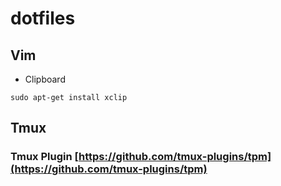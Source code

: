 # dotfiles

## Vim

- Clipboard

```
sudo apt-get install xclip
```

## Tmux

### Tmux Plugin [https://github.com/tmux-plugins/tpm](https://github.com/tmux-plugins/tpm)
